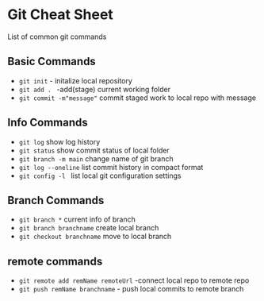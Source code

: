 # Git Cheat Sheet


List of common git commands

## Basic Commands 
* `git init` - initalize local repository 
* `git add . ` -add(stage) current working folder
* `git commit -m"message"` commit staged work to local repo with message

## Info Commands
* `git log` show log history
* `git status` show commit status of local folder
* `git branch -m main` change name of git branch
* `git log --oneline` list commit history in compact format
 * `git config -l ` list local git configuration settings

## Branch Commands
* `git branch *` current info of branch
* `git branch branchname` create local branch
* `git checkout branchname` move to local branch 

## remote commands
* `git remote add remName remoteUrl` -connect  local repo to remote repo
* `git push remName branchname` - push local commits to remote branch

